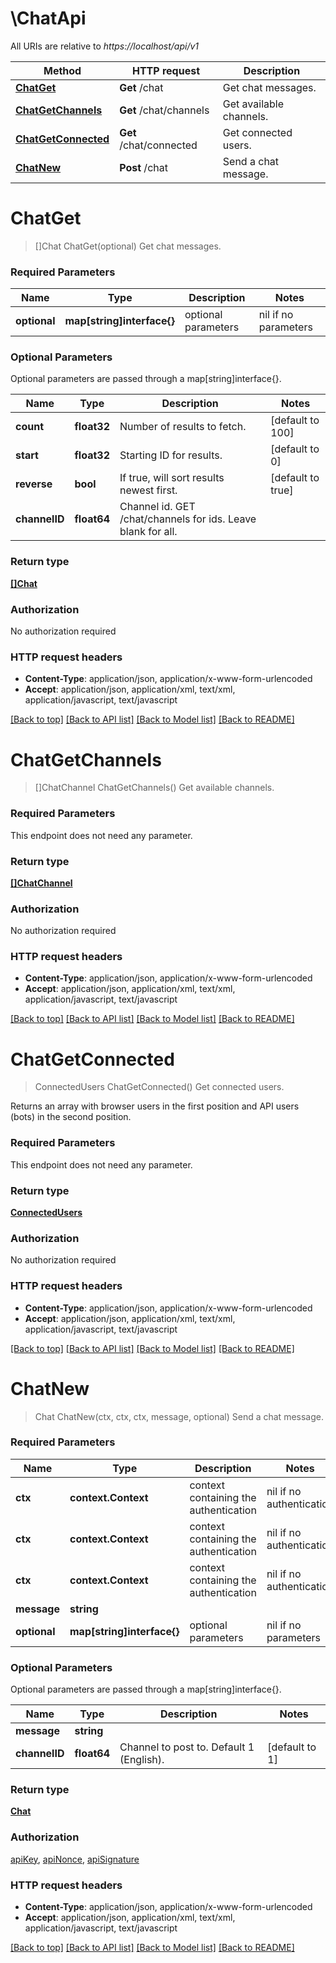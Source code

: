 # \ChatApi

All URIs are relative to *https://localhost/api/v1*

Method | HTTP request | Description
------------- | ------------- | -------------
[**ChatGet**](ChatApi.md#ChatGet) | **Get** /chat | Get chat messages.
[**ChatGetChannels**](ChatApi.md#ChatGetChannels) | **Get** /chat/channels | Get available channels.
[**ChatGetConnected**](ChatApi.md#ChatGetConnected) | **Get** /chat/connected | Get connected users.
[**ChatNew**](ChatApi.md#ChatNew) | **Post** /chat | Send a chat message.


# **ChatGet**
> []Chat ChatGet(optional)
Get chat messages.

### Required Parameters

Name | Type | Description  | Notes
------------- | ------------- | ------------- | -------------
 **optional** | **map[string]interface{}** | optional parameters | nil if no parameters

### Optional Parameters
Optional parameters are passed through a map[string]interface{}.

Name | Type | Description  | Notes
------------- | ------------- | ------------- | -------------
 **count** | **float32**| Number of results to fetch. | [default to 100]
 **start** | **float32**| Starting ID for results. | [default to 0]
 **reverse** | **bool**| If true, will sort results newest first. | [default to true]
 **channelID** | **float64**| Channel id. GET /chat/channels for ids. Leave blank for all. | 

### Return type

[**[]Chat**](Chat.md)

### Authorization

No authorization required

### HTTP request headers

 - **Content-Type**: application/json, application/x-www-form-urlencoded
 - **Accept**: application/json, application/xml, text/xml, application/javascript, text/javascript

[[Back to top]](#) [[Back to API list]](../README.md#documentation-for-api-endpoints) [[Back to Model list]](../README.md#documentation-for-models) [[Back to README]](../README.md)

# **ChatGetChannels**
> []ChatChannel ChatGetChannels()
Get available channels.

### Required Parameters
This endpoint does not need any parameter.

### Return type

[**[]ChatChannel**](ChatChannel.md)

### Authorization

No authorization required

### HTTP request headers

 - **Content-Type**: application/json, application/x-www-form-urlencoded
 - **Accept**: application/json, application/xml, text/xml, application/javascript, text/javascript

[[Back to top]](#) [[Back to API list]](../README.md#documentation-for-api-endpoints) [[Back to Model list]](../README.md#documentation-for-models) [[Back to README]](../README.md)

# **ChatGetConnected**
> ConnectedUsers ChatGetConnected()
Get connected users.

Returns an array with browser users in the first position and API users (bots) in the second position.

### Required Parameters
This endpoint does not need any parameter.

### Return type

[**ConnectedUsers**](ConnectedUsers.md)

### Authorization

No authorization required

### HTTP request headers

 - **Content-Type**: application/json, application/x-www-form-urlencoded
 - **Accept**: application/json, application/xml, text/xml, application/javascript, text/javascript

[[Back to top]](#) [[Back to API list]](../README.md#documentation-for-api-endpoints) [[Back to Model list]](../README.md#documentation-for-models) [[Back to README]](../README.md)

# **ChatNew**
> Chat ChatNew(ctx, ctx, ctx, message, optional)
Send a chat message.

### Required Parameters

Name | Type | Description  | Notes
------------- | ------------- | ------------- | -------------
 **ctx** | **context.Context** | context containing the authentication | nil if no authentication
 **ctx** | **context.Context** | context containing the authentication | nil if no authentication
 **ctx** | **context.Context** | context containing the authentication | nil if no authentication
  **message** | **string**|  | 
 **optional** | **map[string]interface{}** | optional parameters | nil if no parameters

### Optional Parameters
Optional parameters are passed through a map[string]interface{}.

Name | Type | Description  | Notes
------------- | ------------- | ------------- | -------------
 **message** | **string**|  | 
 **channelID** | **float64**| Channel to post to. Default 1 (English). | [default to 1]

### Return type

[**Chat**](Chat.md)

### Authorization

[apiKey](../README.md#apiKey), [apiNonce](../README.md#apiNonce), [apiSignature](../README.md#apiSignature)

### HTTP request headers

 - **Content-Type**: application/json, application/x-www-form-urlencoded
 - **Accept**: application/json, application/xml, text/xml, application/javascript, text/javascript

[[Back to top]](#) [[Back to API list]](../README.md#documentation-for-api-endpoints) [[Back to Model list]](../README.md#documentation-for-models) [[Back to README]](../README.md)

